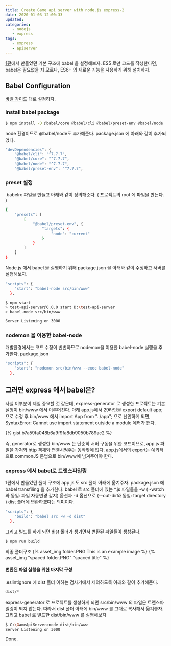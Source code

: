 ```yaml
---
title: Create Game api server with node.js express-2
date: 2020-01-03 12:00:33
updated:
categories:
   - nodejs
   - express
tags:
   - express
   - apiserver
---
```


[1편](https://akanamed.github.io/2019/12/30/node-js-express%EB%A1%9C-Game-api-%EC%84%9C%EB%B2%84-%EB%A7%8C%EB%93%A4%EA%B8%B0(1)/)에서 
만들었던 기본 구조에 babel 을 설정해보자.
ES5 로만 코드를 작성한다면, babel은 필요없을 지 모르나, 
ES6+ 의 새로운 기능을 사용하기 위해 설치하자.
<!-- more -->
<!-- toc -->

## Babel Configuration
[바벨 가이드](https://babeljs.io/docs/en/usage) 대로 설정하자.

### install babel package
``` bash
$ npm install -D @babel/core @babel/cli @babel/preset-env @babel/node
```
node 환경이므로 @babel/node도 추가해준다.
package.json 에 아래와 같이 추가되었다.
``` bash
"devDependencies": {
    "@babel/cli": "^7.7.7",
    "@babel/core": "^7.7.7",
    "@babel/node": "^7.7.7",
    "@babel/preset-env": "^7.7.7",
```

### preset 설정
.babelrc 파일을 만들고 아래와 같이 정의해준다.
( 프로젝트의 root 에 파일을 만든다. )

``` bash
{
    "presets": [
        [
            "@babel/preset-env", {
                "targets": {
                    "node": "current"
                }
            }
        ]
    ]
}
```
Node.js 에서 babel 을 실행하기 위해 package.json 을 
아래와 같이 수정하고 서버를 실행해보자.
``` bash
"scripts": {
    "start": "babel-node src/bin/www"
  },
```

``` bash
$ npm start
> test-api-server@0.0.0 start D:\test-api-server
> babel-node src/bin/www

Server Listening on 3000
```

### nodemon 을 이용한 babel-node

개발환경에서는 코드 수정이 빈번하므로 nodemon을 이용한 babel-node 실행을 추가한다.
package.json
``` bash
"scripts": {
    "start": "nodemon src/bin/www --exec babel-node"
  },
```

## 그러면 express 에서 babel은?

사실 이부분이 제일 중요할 것 같은데, 
express-generator 로 생성한 프로젝트는 기본 실행이 bin/www 에서 이루어진다.
아래 app.js에서 29라인을 export default app; 으로 수정 후
bin/www 에서 import App from "../app"; 으로 선언하게 되면,
SyntaxError: Cannot use import statement outside a module 에러가 뜬다.

{% gist b7a59fa048b6a9f9fa8db9050b789ac2 %}

즉, generator로 생성한 bin/www 는 단순히 서버 구동을 위한 코드이므로,
app.js 파일을 가져와 http 객체와 연결시켜주는 동작밖에 없다.
app.js에서의 export는 예외적으로 commonJS 문법으로 bin/www에 넘겨주어야 한다.

###  express 에서 babel로 트랜스파일링
1편에서 만들었던 폴더 구조에 app.js 도 src 폴더 아래에 옮겨주자.
package.json 에 babel transfiling 을 추가한다.
babel 로 src 폴더에 있는 *.js 파일들을 -w ( -watch와 동일: 파일 자동변경 감지) 옵션과
-d 옵션으로 (--out-dir와 동일: target directory ) dist 폴더에 변환하겠다는 의미이다.
``` bash
"scripts": {
    "build": "babel src -w -d dist"
  },
```
그리고 빌드를 하게 되면 dist 폴더가 생기면서 변환된 파일들이 생성된다.
``` bash
$ npm run build
```

최종 폴더구조
{% asset_img folder.PNG This is an example image %}
{% asset_img "spaced folder.PNG" "spaced title" %}

#### 변환된 파일 실행을 위한 마지막 구성

.eslintignore 에 dist 폴더 이하는 검사기에서 제외하도록 아래와 같이 추가해준다.
``` bash
dist/*
```

express-generator 로 프로젝트를 생성하게 되면 src/bin/www 의 파일은 트랜스파일링이 되지 않는다.
따라서 dist 폴더 아래에 bin/www 를 그대로 복사해서 옮겨놓자.
그리고 babel 로 빌드한 dist/bin/www 를 실행해보자
``` bash
$ C:\GameApiServer>node dist/bin/www
Server Listening on 3000
```

Done.